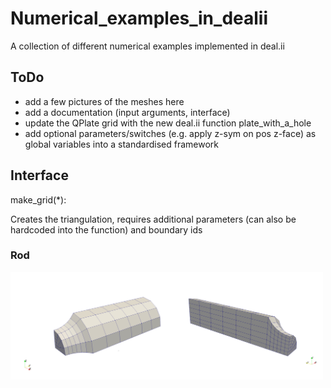 # Numerical_examples_in_dealii
A collection of different numerical examples implemented in deal.ii

## ToDo
* add a few pictures of the meshes here
* add a documentation (input arguments, interface)
* update the QPlate grid with the new deal.ii function plate_with_a_hole
* add optional parameters/switches (e.g. apply z-sym on pos z-face) as global variables into a standardised framework

## Interface
make_grid(*):

Creates the triangulation, requires additional parameters (can also be hardcoded into the function) and boundary ids

### Rod

<img src="https://github.com/jfriedlein/Numerical_examples_in_dealii/blob/master/images/Rod%20-%20geometry%20notch60.jpg" width="500">

